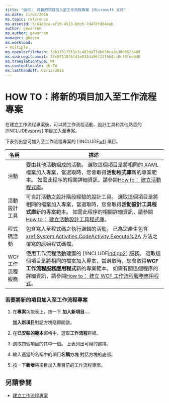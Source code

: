 ```yaml
---
title: "如何： 將新的項目加入至工作流程專案 |Microsoft 文件"
ms.date: 11/04/2016
ms.topic: reference
ms.assetid: 5c6180ca-af10-4513-b0cb-7d478fd84eab
author: gewarren
ms.author: gewarren
manager: ghogen
ms.workload:
- multiple
ms.openlocfilehash: 18b1351f515e3c482da77db63bca3c38d0623488
ms.sourcegitcommit: 37c87118f6f41e832da96f21f6b4cc0cf8fee046
ms.translationtype: MT
ms.contentlocale: zh-TW
ms.lasthandoff: 03/12/2018
---
```

# <a name="how-to-add-a-new-item-to-a-workflow-project"></a>HOW TO：將新的項目加入至工作流程專案
在建立工作流程專案後，可以將工作流程活動、設計工具和其他熟悉的 [!INCLUDE[vsprvs](../code-quality/includes/vsprvs_md.md)] 項目加入至專案。

 下表列出您可加入至工作流程專案的 [!INCLUDE[wf](../workflow-designer/includes/wf_md.md)] 項目。

|名稱|描述|
|----------|-----------------|
|活動|要由其他活動組成的活動。 選取這個項目是將相同的 XAML 檔案加入專案，當選取時，您會取得**活動程式庫**新的專案範本。 如需此程序的相關詳細資訊，請參閱[How to： 建立活動程式庫](../workflow-designer/how-to-create-an-activity-library.md)。|
|活動設計工具|可自訂活動之設計階段經驗的設計工具。 選取這個項目是將相同的檔案加入專案，當選取時，您會取得**活動設計工具程式庫**新的專案範本。 如需此程序的相關詳細資訊，請參閱[How to： 建立活動設計工具程式庫](../workflow-designer/how-to-create-an-activity-designer-library.md)。|
|程式碼活動|包含寫入至程式碼之執行邏輯的活動。 已為您產生包含 <xref:System.Activities.CodeActivity.Execute%2A> 方法之覆寫的原始程式碼檔。|
|WCF 工作流程服務|使用工作流程活動建置的 [!INCLUDE[indigo2](../workflow-designer/includes/indigo2_md.md)] 服務。 選取這個項目是將相同的檔案加入專案，當選取時，您會取得**WCF 工作流程服務應用程式**新的專案範本。 如需有關這個程序的詳細資訊，請參閱[How to： 建立 WCF 工作流程服務應用程式](../workflow-designer/how-to-create-a-wcf-workflow-service-application.md)。|

### <a name="to-add-a-new-item-to-a-workflow-project"></a>若要將新的項目加入至工作流程專案

1.  在**專案**功能表上，按一下 **加入新項目...**.

     **加入新項目**對話方塊隨即開啟。

2.  在**已安裝的範本**窗格中，選取**工作流程**群組。

3.  選取四個項目的其中一個。 上表列出可用的選擇。

4.  輸入適當的名稱中的項目**名稱**方塊 對話方塊的底部。

5.  按一下**新增**將項目加入至目前的工作流程專案。

## <a name="see-also"></a>另請參閱

- [建立工作流程專案](../workflow-designer/creating-a-workflow-project.md)